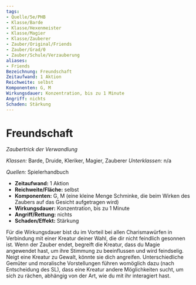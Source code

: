 ```yaml
---
tags:
- Quelle/5e/PHB
- Klasse/Barde
- Klasse/Hexenmeister
- Klasse/Magier
- Klasse/Zauberer
- Zauber/Original/Friends
- Zauber/Grad/0
- Zauber/Schule/Verzauberung
aliases:
- Friends
Bezeichnung: Freundschaft
Zeitaufwand: 1 Aktion
Reichweite: selbst
Komponenten: G, M
Wirkungsdauer: Konzentration, bis zu 1 Minute
Angriff: nichts
Schaden: Stärkung
---
```

# Freundschaft
_Zaubertrick der Verwandlung_

_Klassen:_ Barde, Druide, Kleriker, Magier, Zauberer
_Unterklassen:_ n/a

_Quellen:_ Spielerhandbuch

- **Zeitaufwand:** 1 Aktion
- **Reichweite/Fläche:** selbst
- **Komponenten:** G, M (eine kleine Menge Schminke, die beim Wirken des Zaubers auf das Gesicht aufgetragen wird)
- **Wirkungsdauer:** Konzentration, bis zu 1 Minute
- **Angriff/Rettung:** nichts
- **Schaden/Effekt:** Stärkung

Für die Wirkungsdauer bist du im Vorteil bei allen Charismawürfen in Verbindung mit einer Kreatur deiner Wahl, die dir nicht feindlich gesonnen ist. Wenn der Zauber endet, begreift die Kreatur, dass du Magie angewendet hast, um ihre Stimmung zu beeinflussen und wird feindselig. Neigt eine Kreatur zu Gewalt, könnte sie dich angreifen. Unterschiedliche Gemüter und moralische Vorstellungen führen womöglich dazu (nach Entscheidung des SL), dass eine Kreatur andere Möglichkeiten sucht, um sich zu rächen, abhängig von der Art, wie du mit ihr interagiert hast.